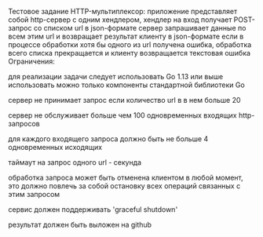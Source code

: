 Тестовое задание HTTP-мультиплексор:
приложение представляет собой http-сервер с одним хендлером,
хендлер на вход получает POST-запрос со списком url в json-формате
сервер запрашивает данные по всем этим url и возвращает результат клиенту в json-формате
если в процессе обработки хотя бы одного из url получена ошибка, обработка всего списка прекращается и клиенту возвращается текстовая ошибка Ограничения:

для реализации задачи следует использовать Go 1.13 или выше
использовать можно только компоненты стандартной библиотеки Go

сервер не принимает запрос если количество url в в нем больше 20

сервер не обслуживает больше чем 100 одновременных входящих http-запросов

для каждого входящего запроса должно быть не больше 4 одновременных исходящих

таймаут на запрос одного url - секунда

обработка запроса может быть отменена клиентом в любой момент, это должно повлечь за собой остановку всех операций связанных с этим запросом

сервис должен поддерживать 'graceful shutdown'

результат должен быть выложен на github

